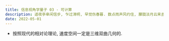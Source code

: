 ```yaml
---
title: 信息视角学量子 03 - 可计算
description: 遥夜亭皋闲信步, 乍过清明, 早觉伤春暮. 数点雨声风约住, 朦胧淡月云来去.
date: 2022-05-01
---
```


- 按照现代的相对论理论, 速度空间一定是三维双曲几何的.
